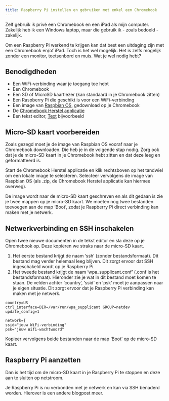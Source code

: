 ```yaml
---
title: Raspberry Pi instellen en gebruiken met enkel een Chromebook
---
```


Zelf gebruik ik privé een Chromebook en een iPad als mijn computer. Zakelijk heb ik een Windows laptop, maar die gebruik ik - zoals bedoeld - zakelijk. 

Om een Raspberry Pi werkend te krijgen kan dat best een uitdaging zijn met een Chromebook en/of iPad. Toch is het wel mogelijk. Het is zelfs mogelijk zonder een monitor, toetsenbord en muis. Wat je wel nodig hebt?

## Benodigdheden
- Een WiFi-verbinding waar je toegang toe hebt
- Een Chromebook
- Een SD of MicroSD kaartlezer (kan standaard in je Chromebook zitten)
- Een Raspberry Pi die geschikt is voor een WiFi-verbinding
- Een image van [Raspbian OS](https://www.raspberrypi.org/downloads/raspbian/), gedownload op je Chromebook
- De [Chromebook Herstel applicatie](https://chrome.google.com/webstore/detail/chromebook-recovery-utili/jndclpdbaamdhonoechobihbbiimdgai)
- Een tekst editor, [Text](https://chrome.google.com/webstore/detail/text/mmfbcljfglbokpmkimbfghdkjmjhdgbg) bijvoorbeeld

## Micro-SD kaart voorbereiden
Zoals gezegd moet je de image van Raspbian OS vooraf naar je Chromebook downloaden. Die heb je in de volgende stap nodig. Zorg ook dat je de micro-SD kaart in je Chromebook hebt zitten en dat deze leeg en geformatteerd is.

Start de Chromebook Herstel applicatie en klik rechtsboven op het tandwiel om een lokale image te selecteren. Selecteer vervolgens de image van Raspbian OS (als .zip, de Chromebook Herstel applicatie kan hiermee overweg).

De image wordt naar de micro-SD kaart geschreven en als dit gedaan is zie je twee mappen op je micro-SD kaart. We moeten nog twee bestanden toevoegen aan de map ‘Boot’, zodat je Raspberry Pi direct verbinding kan maken met je netwerk.

## Netwerkverbinding en SSH inschakelen
Open twee nieuwe documenten in de tekst editor en sla deze op je Chromebook op. Deze kopiëren we straks naar de micro-SD kaart.

1. Het eerste bestand krijgt de naam ‘ssh’ (zonder bestandsformaat). Dit bestand mag verder helemaal leeg blijven. Dit zorgt ervoor dat SSH ingeschakeld wordt op je Raspberry Pi.
2. Het tweede bestand krijgt de naam ‘wpa_supplicant.conf’ (.conf is het bestandsformaat). Hieronder zie je wat in dit bestand moet komen te staan. De velden achter ‘country’, ‘ssid’ en ‘psk’ moet je aanpassen naar je eigen situatie. Dit zorgt ervoor dat je Raspberry Pi verbinding kan maken met je netwerk.

`country=US`  
`ctrl_interface=DIR=/var/run/wpa_supplicant GROUP=netdev`  
`update_config=1`  

`network={`  
`ssid="jouw WiFi-verbinding"`  
`psk="jouw Wifi-wachtwoord"`  

Kopieer vervolgens beide bestanden naar de map ‘Boot’ op de micro-SD kaart. 

## Raspberry Pi aanzetten
Dan is het tijd om de micro-SD kaart in je Raspberry Pi te stoppen en deze aan te sluiten op netstroom. 

Je Raspberry Pi is nu verbonden met je netwerk en kan via SSH benaderd worden. Hierover is een andere blogpost meer.